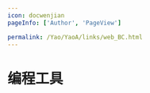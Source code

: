 ```yaml
---
icon: docwenjian
pageInfo: ['Author', 'PageView']

permalink: /Yao/YaoA/links/web_BC.html
---
```


# 编程工具

<VPCard
  title="ChatGPT"
  desc="AI工具-需要科学上网"
  logo="https://code.visualstudio.com/assets/icons/file-icons/markdown.svg"
  link="https://openai.com/blog/chatgpt/"
/>

<VPCard
  title="Openi"
  desc="AI导航网站"
  logo="https://code.visualstudio.com/assets/icons/file-icons/markdown.svg"
  link="https://openi.cn/"
/>

<VPCard
  title="Topbook"
  desc="实用工具分享网站"
  logo="https://code.visualstudio.com/assets/icons/file-icons/markdown.svg"
  link="https://topbook.cc/overview"
/>

<VPCard
  title="1Echarts"
  desc="百度出品的数据可视化平台"
  logo="https://code.visualstudio.com/assets/icons/file-icons/markdown.svg"
  link="https://echarts.apache.org/zh/index.html"
/>

<VPCard
  title="codepen"
  desc="前端代码平台"
  logo="https://code.visualstudio.com/assets/icons/file-icons/markdown.svg"
  link="https://codepen.io/"
/>
